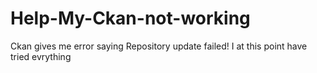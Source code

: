 # Help-My-Ckan-not-working
Ckan gives me error saying Repository update failed! I at this point have tried evrything
